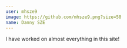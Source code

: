 ```yaml
---
user: mhsze9
image: https://github.com/mhsze9.png?size=50
name: Danny SZE
---
```

I have worked on almost everything in this site!
